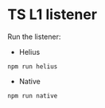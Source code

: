 # TS L1 listener

Run the listener:
- Helius
```
npm run helius 
```
- Native
```
npm run native 
```